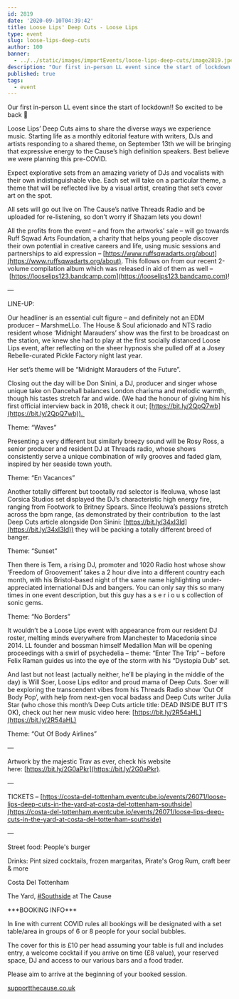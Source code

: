 ```yaml
---
id: 2819
date: '2020-09-10T04:39:42'
title: Loose Lips' Deep Cuts - Loose Lips
type: event
slug: loose-lips-deep-cuts
author: 100
banner:
  - ../../static/images/importEvents/loose-lips-deep-cuts/image2819.jpeg
description: "Our first in-person LL event since the start of lockdown!! So excited to be back \U0001F642 Loose Lips&rsquo; Deep Cuts aims to share the diverse ways we experience music. Starting life as a monthly editorial feature with writers, DJs and artists responding to a shared theme, on September 13th we will be bringing that expressive [...]Read More..."
published: true
tags:
  - event
---
```

Our first in-person LL event since the start of lockdown!! So excited to be back 🙂

Loose Lips’ Deep Cuts aims to share the diverse ways we experience music. Starting life as a monthly editorial feature with writers, DJs and artists responding to a shared theme, on September 13th we will be bringing that expressive energy to the Cause’s high definition speakers. Best believe we were planning this pre-COVID.

Expect explorative sets from an amazing variety of DJs and vocalists with their own indistinguishable vibe. Each set will take on a particular theme, a theme that will be reflected live by a visual artist, creating that set’s cover art on the spot.

All sets will go out live on The Cause’s native Threads Radio and be uploaded for re-listening, so don’t worry if Shazam lets you down!

All the profits from the event – and from the artworks’ sale – will go towards Ruff Sqwad Arts Foundation, a charity that helps young people discover their own potential in creative careers and life, using music sessions and partnerships to aid expression – [](https://www.ruffsqwadarts.org/about?fbclid=IwAR0Orajd8NWDG1w9-_PsgLWWemzGBo24bO4ljtCmxxjdNNcC4RZPTumL4D0)[https://www.ruffsqwadarts.org/about](https://www.ruffsqwadarts.org/about). This follows on from our recent 2-volume compilation album which was released in aid of them as well – [](https://l.facebook.com/l.php?u=https%3A%2F%2Flooselips123.bandcamp.com%2F%3Ffbclid%3DIwAR0Orajd8NWDG1w9-_PsgLWWemzGBo24bO4ljtCmxxjdNNcC4RZPTumL4D0&h=AT17NdpSKZFjnwSF-rReE7gLHBac6J8p9XnXxeBZx3Qwp8o7vuUKS3d7imJaAxMU9ALLH8KQI6DjeSz2nqwELZzFG0bbovUW_8D4ubqqL7IO_YknmJY2-jdWEthJOE3YmY-9-qA)[https://looselips123.bandcamp.com](https://looselips123.bandcamp.com)!

—

LINE-UP:

Our headliner is an essential cult figure – and definitely not an EDM producer – MarshmeLLo. The House & Soul aficionado and NTS radio resident whose ‘Midnight Marauders’ show was the first to be broadcast on the station, we knew she had to play at the first socially distanced Loose Lips event, after reflecting on the sheer hypnosis she pulled off at a Josey Rebelle-curated Pickle Factory night last year. 

Her set’s theme will be “Midnight Marauders of the Future”.

Closing out the day will be Don Sinini, a DJ, producer and singer whose unique take on Dancehall balances London charisma and melodic warmth, though his tastes stretch far and wide. (We had the honour of giving him his first official interview back in 2018, check it out; [](https://bit.ly/2QpQ7wb?fbclid=IwAR0Orajd8NWDG1w9-_PsgLWWemzGBo24bO4ljtCmxxjdNNcC4RZPTumL4D0)[https://bit.ly/2QpQ7wb](https://bit.ly/2QpQ7wb)). 

Theme: “Waves”

Presenting a very different but similarly breezy sound will be Rosy Ross, a senior producer and resident DJ at Threads radio, whose shows consistently serve a unique combination of wily grooves and faded glam, inspired by her seaside town youth. 

Theme: “En Vacances”

Another totally different but toootally rad selector is Ifeoluwa, whose last Corsica Studios set displayed the DJ’s characteristic high energy fire, ranging from Footwork to Britney Spears. Since Ifeoluwa’s passions stretch across the bpm range, (as demonstrated by their contribution  to the last Deep Cuts article alongside Don Sinini: [](https://l.facebook.com/l.php?u=https%3A%2F%2Fbit.ly%2F34xI3ld%3Ffbclid%3DIwAR0Orajd8NWDG1w9-_PsgLWWemzGBo24bO4ljtCmxxjdNNcC4RZPTumL4D0&h=AT0gwFB8UKfTHBvsnAm50Kxe_NxVi25YoVWQ4KSc6ZAWgSKrOzvfncCzkje9HJgZfoan5EHcaOS_sIUuFN6XoInL0FGYzL3E9tSywVKb1icQ4d-9knK6_e12bFVWONThtxN0IWo)[https://bit.ly/34xI3ld](https://bit.ly/34xI3ld)) they will be packing a totally different breed of banger. 

Theme: “Sunset”

Then there is Tem, a rising DJ, promoter and 1020 Radio host whose show ‘Freedom of Groovement’ takes a 2 hour dive into a different country each month, with his Bristol-based night of the same name highlighting under-appreciated international DJs and bangers. You can only say this so many times in one event description, but this guy has a s e r i o u s collection of sonic gems. 

Theme: “No Borders”

It wouldn’t be a Loose Lips event with appearance from our resident DJ roster, melting minds everywhere from Manchester to Macedonia since 2014. LL founder and bossman himself Medallion Man will be opening proceedings with a swirl of psychedelia – theme: “Enter The Trip” – before Felix Raman guides us into the eye of the storm with his “Dystopia Dub” set.

And last but not least (actually neither, he’ll be playing in the middle of the day) is Will Soer, Loose Lips editor and proud mama of Deep Cuts. Soer will be exploring the transcendent vibes from his Threads Radio show ‘Out Of Body Pop’, with help from next-gen vocal badass and Deep Cuts writer Julia Star (who chose this month’s Deep Cuts article title: DEAD INSIDE BUT IT’S OK), check out her new music video here: [](https://l.facebook.com/l.php?u=https%3A%2F%2Fbit.ly%2F2R54aHL%3Ffbclid%3DIwAR0Orajd8NWDG1w9-_PsgLWWemzGBo24bO4ljtCmxxjdNNcC4RZPTumL4D0&h=AT077m524HTwFjDLPhygfvcJ1TbRsDbMHbqYcSVlwg1zsrjOAUKg5RPiCyvQfSlJJOyQXsyKMGim6SdzmMKbyBmH62Kf5fdzQLKF--ShANfJbFPuFEjWp1b137_hlzncDaBLL9o)[https://bit.ly/2R54aHL](https://bit.ly/2R54aHL)

Theme: “Out Of Body Airlines”

—

Artwork by the majestic Trav as ever, check his website here: [](https://l.facebook.com/l.php?u=https%3A%2F%2Fbit.ly%2F2G0aPkr%3Ffbclid%3DIwAR0Orajd8NWDG1w9-_PsgLWWemzGBo24bO4ljtCmxxjdNNcC4RZPTumL4D0&h=AT1ng9yIripmdooQHL5p37JDtXt39gsbIKHOyR6Ni7Ft27zH6xtI-x4Jjw4nIG4V7Oi3B3pdhXGCU5tjk1pkSOqflZycYcSj7SC0R0XqCNYEgrhxV9CjRqFEyk2giuIq3OFkMfk)[https://bit.ly/2G0aPkr](https://bit.ly/2G0aPkr).

—

TICKETS – [](https://l.facebook.com/l.php?u=https%3A%2F%2Fcosta-del-tottenham.eventcube.io%2Fevents%2F26071%2Floose-lips-deep-cuts-in-the-yard-at-costa-del-tottenham-southside%3Ffbclid%3DIwAR0Orajd8NWDG1w9-_PsgLWWemzGBo24bO4ljtCmxxjdNNcC4RZPTumL4D0&h=AT1ts-uM8GTQX149Pk1vLDI6eNOztKBawLm1JMfXtHQTUuzTpoawg2BhjpP7I3lIbOQGJjSbmvw_dAjcBHaMrri3kiptlqfic994dA6Nu8vAcZwJl6InxLkHjPXwIFAELWHqmow)[https://costa-del-tottenham.eventcube.io/events/26071/loose-lips-deep-cuts-in-the-yard-at-costa-del-tottenham-southside](https://costa-del-tottenham.eventcube.io/events/26071/loose-lips-deep-cuts-in-the-yard-at-costa-del-tottenham-southside)

—

Street food: People's burger

Drinks: Pint sized cocktails, frozen margaritas, Pirate's Grog Rum, craft beer & more

Costa Del Tottenham

The Yard, [#Southside](https://www.facebook.com/hashtag/southside?__eep__=6) at The Cause

\*\*\*BOOKING INFO\*\*\*

In line with current COVID rules all bookings will be designated with a set table/area in groups of 6 or 8 people for your social bubbles.

The cover for this is £10 per head assuming your table is full and includes entry, a welcome cocktail if you arrive on time (£8 value), your reserved space, DJ and access to our various bars and a food trader.

Please aim to arrive at the beginning of your booked session.

[supportthecause.co.uk](https://l.facebook.com/l.php?u=http%3A%2F%2Fsupportthecause.co.uk%2F%3Ffbclid%3DIwAR0Orajd8NWDG1w9-_PsgLWWemzGBo24bO4ljtCmxxjdNNcC4RZPTumL4D0&h=AT1_aEpgiytKlY2jVMkvUm9kkVNak2N1XmxHq26gx17viKq6S5ZFpqUV3TpTTNwGF8NzRhp78pvHDnDTK5WNxu4r4GyDWC_QnH46GxDgq_Sfkyo4J6UgJOMBeVIvJ7doIPlc0mw)